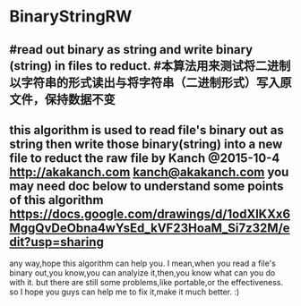 # BinaryStringRW
#read out binary as string and write binary (string) in files to reduct.
#本算法用来测试将二进制以字符串的形式读出与将字符串（二进制形式）写入原文件，保持数据不变
------------------------------
this algorithm is used to read file's binary out as string then write those binary(string) into a new file to reduct the raw file
by Kanch @2015-10-4
http://akakanch.com
kanch@akakanch.com
you may need doc below to understand some points of this algorithm
https://docs.google.com/drawings/d/1odXlKXx6MggQvDeObna4wYsEd_kVF23HoaM_Si7z32M/edit?usp=sharing
---------------------------------------
any way,hope this algorithm can help you.
I mean,when you read a file's binary out,you know,you can analyize it,then,you know what can you do with it.
but there are still some problems,like portable,or the effectiveness.
so I hope you guys can help me to fix it,make it much better. :)
